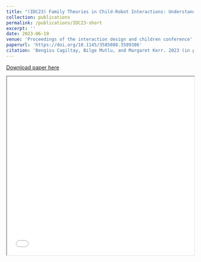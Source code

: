 ```yaml
---
title: "(IDC23) Family Theories in Child-Robot Interactions: Understanding Families as a Whole for Child-Robot Interaction Design"
collection: publications
permalink: /publications/IDC23-short
excerpt: ''
date: 2023-06-19
venue: 'Proceedings of the interaction design and children conference'
paperurl: 'https://doi.org/10.1145/3585088.3589386'
citation: 'Bengisu Cagiltay, Bilge Mutlu, and Margaret Kerr. 2023 (in press). Family Theories in Child-Robot Interactions: Understanding Families as a Whole for Child-Robot Interaction Design. In Interaction Design and Children (IDC 23). Association for Computing Machinery, New York, NY, USA.'
---
```


[Download paper here](https://bengisucagiltay.github.io/files/IDC23_Family_Systems_Theory_BengisuCagiltay.pdf)
<iframe src="/files/IDC23_Family_Systems_Theory_BengisuCagiltay.pdf" width="100%" height="480" allow="autoplay"></iframe>

<!-- <iframe width="420" height="315" src="https://www.youtube.com/embed/"></iframe> -->
